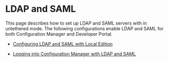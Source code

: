 ﻿---
sidebar_position: 1
---

# LDAP and SAML

<head>
  <meta name="guidename" content="API Management"/>
  <meta name="context" content="GUID-63a15f70-bf89-4251-b5a1-259e114965ef"/>
</head>

This page describes how to set up LDAP and SAML servers with in untethered mode. The following configurations enable LDAP and SAML for both Configuration Manager and Developer Portal.

- [Configuring LDAP and SAML with Local Edition](./Configuring_ldap_and_saml_with_local_edition.md)

- [Logging into Configuration Manager with LDAP and SAML](./Logging_into_configuration_manager_with_ldap_and_saml.md)
